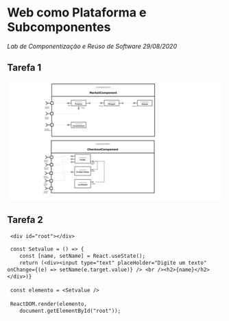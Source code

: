 # Web como Plataforma e Subcomponentes
*Lab de Componentização e Reúso de Software 29/08/2020*

## Tarefa 1

  ![Tarefa1](images/image1.jpg)

## Tarefa 2

````
 <div id="root"></div>
````

````
 const Setvalue = () => {
    const [name, setName] = React.useState();
    return (<div><input type="text" placeHolder="Digite um texto" onChange={(e) => setName(e.target.value)} /> <br /><h2>{name}</h2></div>)}

 const elemento = <Setvalue />

 ReactDOM.render(elemento,
    document.getElementById("root"));
````
